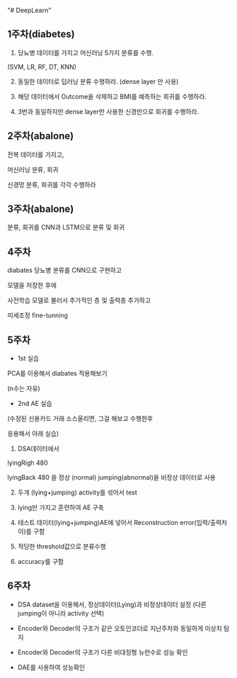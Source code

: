 "# DeepLearn" 

## 1주차(diabetes)
1. 당뇨병 데이터를 가지고 머신러닝 5가지 분류를 수행.

(SVM, LR, RF, DT, KNN)

2. 동일한 데이터로 딥러닝 분류 수행하라. (dense layer 만 사용)

3. 해당 데이터에서 Outcome을 삭제하고 BMI를 예측하는 회귀를 수행하라.

4. 3번과 동일하지만 dense layer만 사용한 신경만으로 회귀를 수행하라.

## 2주차(abalone)
전복 데이터를 가지고,

머신러닝 분류, 회귀

신경망 분류, 회귀를 각각 수행하라

## 3주차(abalone)
분류, 회귀를 CNN과 LSTM으로 분류 및 회귀

## 4주차
diabates 당뇨병 분류를 CNN으로 구현하고

모델을 저장한 후에

사전학습 모델로 불러서 추가적인 층 및 출력층 추가하고

미세조정 fine-tunning 

## 5주차

- 1st 실습

PCA를 이용해서 diabates 적용해보기

(n수는 자유)



- 2nd AE 실습

(수정된 신용카드 거래 소스올리면, 그걸 해보고 수행한후

응용해서 아래 실습)

1. DSA데이터에서 

lyingRigh                  480

lyingBack                  480
을 정상 (normal) jumping(abnormal)을 비정상 데이터로 사용

2. 두개 (lying+jumping) activity를 섞어서 test 

3. lying만 가지고 훈련하여 AE 구축

4. 테스트 데이터(lying+jumping)AE에 넣어서 Reconstruction error(입력/출력차이)를 구함

5. 적당한 threshold값으로 분류수행

6. accuracy를 구함

## 6주차

-  DSA dataset을 이용해서, 정상데이터(Lying)과 비정상데이터 설정 (다른 jumping이 아니라 activity 선택)

- Encoder와 Decoder의 구조가 같은 오토인코더로 지난주차와 동일하게 이상치 탐지

- Encoder와 Decoder의 구조가 다른 비대칭형 뉴런수로 성능 확인

- DAE를 사용하여 성능확인
